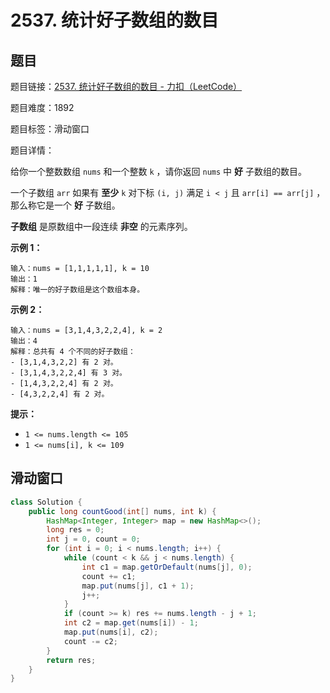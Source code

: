 # 2537. 统计好子数组的数目

## 题目

题目链接：[2537. 统计好子数组的数目 - 力扣（LeetCode）](https://leetcode.cn/problems/count-the-number-of-good-subarrays/description/)

题目难度：1892

题目标签：滑动窗口

题目详情：

给你一个整数数组 `nums` 和一个整数 `k` ，请你返回 `nums` 中 **好** 子数组的数目。

一个子数组 `arr` 如果有 **至少** `k` 对下标 `(i, j)` 满足 `i < j` 且 `arr[i] == arr[j]` ，那么称它是一个 **好** 子数组。

**子数组** 是原数组中一段连续 **非空** 的元素序列。

**示例 1：**

```
输入：nums = [1,1,1,1,1], k = 10
输出：1
解释：唯一的好子数组是这个数组本身。
```

**示例 2：**

```
输入：nums = [3,1,4,3,2,2,4], k = 2
输出：4
解释：总共有 4 个不同的好子数组：
- [3,1,4,3,2,2] 有 2 对。
- [3,1,4,3,2,2,4] 有 3 对。
- [1,4,3,2,2,4] 有 2 对。
- [4,3,2,2,4] 有 2 对。
```

**提示：**

- `1 <= nums.length <= 105`
- `1 <= nums[i], k <= 109`



## 滑动窗口

``` java
class Solution {
    public long countGood(int[] nums, int k) {
        HashMap<Integer, Integer> map = new HashMap<>();
        long res = 0;
        int j = 0, count = 0;
        for (int i = 0; i < nums.length; i++) {
            while (count < k && j < nums.length) {
                int c1 = map.getOrDefault(nums[j], 0);
                count += c1;
                map.put(nums[j], c1 + 1);
                j++;
            }
            if (count >= k) res += nums.length - j + 1;
            int c2 = map.get(nums[i]) - 1;
            map.put(nums[i], c2);
            count -= c2;
        }
        return res;
    }
}
```